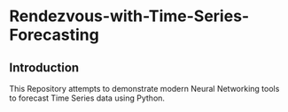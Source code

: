 # Rendezvous-with-Time-Series-Forecasting

## Introduction    

This Repository attempts to demonstrate modern Neural Networking tools to forecast Time Series data using Python.    

